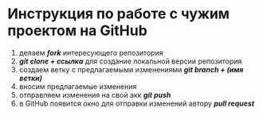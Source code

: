 # Инструкция по работе с чужим проектом на GitHub

1. делаем __*fork*__ интересующего репозитория
2. __*git clone + ссылка*__ для создание локальной версии репозитория
3. создаем ветку с предлагаемыми изменениями __*git branch + (имя ветки)*__
4. вносим предлагаемые изменения 
5. отправляем изменения на свой акк __*git push*__
6. в GitHub появится окно для отправки изменений автору __*pull request*__